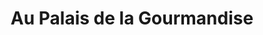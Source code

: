 ---
title: "Au Palais de la Gourmandise"
url: /bernay-en-champagne/au-palais-de-la-gourmandise/
shop: Bäckerei
---